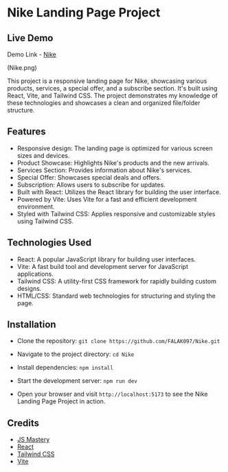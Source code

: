 # Nike Landing Page Project

## Live Demo

Demo Link - [Nike](https://nike-falak097.vercel.app/)

(Nike.png)

This project is a responsive landing page for Nike, showcasing various products, services, a special offer, and a subscribe section. It's built using React, Vite, and Tailwind CSS. The project demonstrates my knowledge of these technologies and showcases a clean and organized file/folder structure.

## Features

- Responsive design: The landing page is optimized for various screen sizes and devices.
- Product Showcase: Highlights Nike's products and the new arrivals.
- Services Section: Provides information about Nike's services.
- Special Offer: Showcases special deals and offers.
- Subscription: Allows users to subscribe for updates.
- Built with React: Utilizes the React library for building the user interface.
- Powered by Vite: Uses Vite for a fast and efficient development environment.
- Styled with Tailwind CSS: Applies responsive and customizable styles using Tailwind CSS.

## Technologies Used

- React: A popular JavaScript library for building user interfaces.
- Vite: A fast build tool and development server for JavaScript applications.
- Tailwind CSS: A utility-first CSS framework for rapidly building custom designs.
- HTML/CSS: Standard web technologies for structuring and styling the page.

## Installation

- Clone the repository:
  `git clone https://github.com/FALAK097/Nike.git`

- Navigate to the project directory:
  `cd Nike`

- Install dependencies:
  `npm install`

- Start the development server:
  `npm run dev`

- Open your browser and visit `http://localhost:5173` to see the Nike Landing Page Project in action.

## Credits

- [JS Mastery](https://github.com/adrianhajdin)
- [React](https://reactjs.org)
- [Tailwind CSS](https://tailwindcss.com/)
- [Vite](https://vitejs.dev/)
